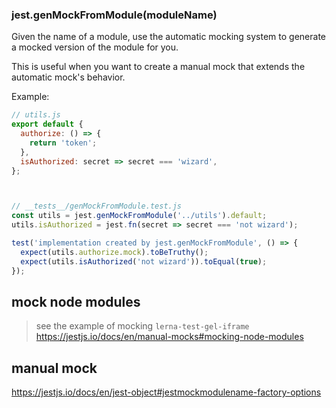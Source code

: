 
### jest.genMockFromModule(moduleName)
Given the name of a module, use the automatic mocking system to generate a mocked version of the module for you.

This is useful when you want to create a manual mock that extends the automatic mock's behavior.

Example:

```js
// utils.js
export default {
  authorize: () => {
    return 'token';
  },
  isAuthorized: secret => secret === 'wizard',
};



// __tests__/genMockFromModule.test.js
const utils = jest.genMockFromModule('../utils').default;
utils.isAuthorized = jest.fn(secret => secret === 'not wizard');

test('implementation created by jest.genMockFromModule', () => {
  expect(utils.authorize.mock).toBeTruthy();
  expect(utils.isAuthorized('not wizard')).toEqual(true);
});
```


## mock node modules
> see the example of mocking `lerna-test-gel-iframe`
https://jestjs.io/docs/en/manual-mocks#mocking-node-modules


## manual mock
https://jestjs.io/docs/en/jest-object#jestmockmodulename-factory-options
